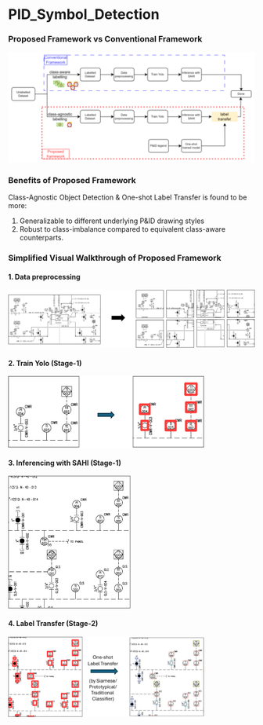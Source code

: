 # PID_Symbol_Detection

### Proposed Framework vs Conventional Framework
<img src="./media/overview2.svg" >

### Benefits of Proposed Framework
Class-Agnostic Object Detection & One-shot Label Transfer is found to be more:
1. Generalizable to different underlying P&ID drawing styles
2. Robust to class-imbalance
compared to equivalent class-aware counterparts.

### Simplified Visual Walkthrough of Proposed Framework 

#### 1. Data preprocessing
<img src="./media/overlapping_patches.png" width="800">


#### 2. Train Yolo (Stage-1)
<img src="./media/train_yolo.svg" width="400">

#### 3. Inferencing with SAHI (Stage-1)
<img src="./media/sahi_sample.gif" width="250">

#### 4. Label Transfer (Stage-2)
<img src="./media/label_transfer.png" width="400">

